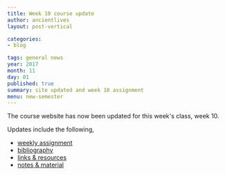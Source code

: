```yaml
---
title: Week 10 course update
author: ancientlives
layout: post-vertical

categories:
- blog

tags: general news
year: 2017
month: 11
day: 01
published: true
summary: site updated and week 10 assignment
menu: new-semester
---
```


The course website has now been updated for this week's class, week 10.

Updates include the following,

* [weekly assignment](/weekly_assignment)
* [bibliography](/bibliography)
* [links & resources](/links)
* [notes & material](/notes)
